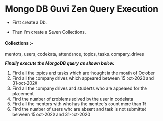 # Mongo DB Guvi Zen Query Execution

- First create a Db.

- Then i'm create a Seven Collections.

#### **Collections :-**

mentors, users, codekata, attendance, topics, tasks, company_drives

***Finally execute the MongoDB query as shown below.***

1. Find all the topics and tasks which are thought in the month of October
2. Find all the company drives which appeared between 15 oct-2020 and 31-oct-2020
3. Find all the company drives and students who are appeared for the placement
4. Find the number of problems solved by the user in codekata
5. Find all the mentors with who has the mentee's count more than 15
6. Find the number of users who are absent and task is not submitted  between 15 oct-2020 and 31-oct-2020
